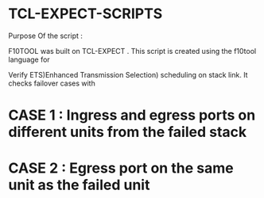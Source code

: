 # TCL-EXPECT-SCRIPTS

Purpose Of the script       :

F10TOOL was built on TCL-EXPECT . This script is created using the f10tool language for 

Verify ETS)Enhanced Transmission Selection) scheduling on stack link. 
It checks failover cases with

#		  CASE 1 : Ingress and egress ports on different units from the failed stack
#		  CASE 2 : Egress port on the same unit as the failed unit 
